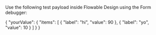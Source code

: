 Use the following test payload inside Flowable Design using the Form debugger:

{
  "yourValue": {
    "items": [
      {
        "label": "hi",
        "value": 90
      },
      {
        "label": "yo",
        "value": 10
      }
    ]
  }
}